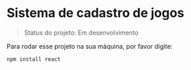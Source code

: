 <h1> Sistema de cadastro de jogos </h1>

> Status do projeto: Em desenvolvimento

Para rodar esse projeto na sua máquina, por favor digite:

```
npm install react
```
